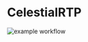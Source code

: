 # CelestialRTP

![example workflow](https://github.com/VotreWaken/CelestialRTP/actions/workflows/dotnet.yml/badge.svg)
